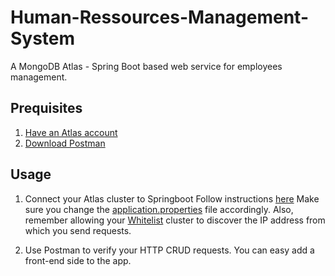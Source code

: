 # Human-Ressources-Management-System
A MongoDB Atlas - Spring Boot based web service for employees management.

## Prequisites

  1. [Have an Atlas account](https://docs.atlas.mongodb.com/tutorial/create-atlas-account/)
  2. [ Download Postman](https://www.postman.com/downloads/)


 ## Usage
    
 1.  Connect your Atlas cluster to Springboot
 Follow instructions [here](https://docs.atlas.mongodb.com/connect-to-cluster/)
 Make sure you change the  [application.properties](https://github.com/chrys-exaucet/Human-Ressources-Management-System/blob/master/src/main/resources/application.properties) file accordingly. 
 Also, remember allowing your [Whitelist](https://docs.atlas.mongodb.com/connect-to-cluster/#whitelist) cluster to discover the IP address from which you send requests.
 
 2. Use Postman to verify your HTTP CRUD requests.
 You can easy add a front-end  side to the app.
